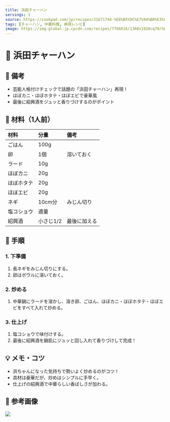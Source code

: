 ```yaml
---
title: 浜田チャーハン
servings: 1
source: https://cookpad.com/jp/recipes/21671744-%E6%B5%9C%E7%94%B0%E3%83%81%E3%83%A3%E3%83%BC%E3%83%8F%E3%83%B3%E8%8A%B8%E8%83%BD%E4%BA%BA%E6%A0%BC%E4%BB%98%E3%81%91%E5%8B%95%E7%94%BB%E3%81%82%E3%82%8A
tags: [チャーハン, 中華料理, 再現レシピ]
image: https://img-global-jp.cpcdn.com/recipes/7766016/1360x1928cq70/%E6%B5%9C%E7%94%B0%E3%83%81%E3%83%A3%E3%83%BC%E3%83%8F%E3%83%B3%E8%8A%B8%E8%83%BD%E4%BA%BA%E6%A0%BC%E4%BB%98%E3%81%91%E5%8B%95%E7%94%BB%E3%81%82%E3%82%8A-%E3%83%AC%E3%82%B7%E3%83%94-%E3%83%A1%E3%82%A4%E3%83%B3-%E5%86%99%E7%9C%9F.webp
---
```


# 🍳 浜田チャーハン

## 📝 備考
- 芸能人格付けチェックで話題の「浜田チャーハン」再現！
- ほぼカニ・ほぼホタテ・ほぼエビで豪華風
- 最後に紹興酒をジュッと香りづけするのがポイント

## 🛒 材料（1人前）
| 材料 | 分量 | 備考 |
|:---|:---|:---|
| ごはん | 100g | |
| 卵 | 1個 | 溶いておく |
| ラード | 10g | |
| ほぼカニ | 20g | |
| ほぼホタテ | 20g | |
| ほぼエビ | 20g | |
| ネギ | 10cm分 | みじん切り |
| 塩コショウ | 適量 | |
| 紹興酒 | 小さじ1/2 | 最後に加える |

## 🥣 手順

### 1. 下準備
1. 長ネギをみじん切りにする。
2. 卵はボウルに溶いておく。

### 2. 炒める
1. 中華鍋にラードを溶かし、溶き卵、ごはん、ほぼカニ・ほぼホタテ・ほぼエビをすべて入れて炒める。

### 3. 仕上げ
1. 塩コショウで味付けする。
2. 最後に紹興酒を鍋肌にジュッと回し入れて香りづけして完成！

## 💡 メモ・コツ
- 浜ちゃんになった気持ちで勢いよく炒めるのがコツ！
- 具材は豪華だが、炒めはシンプルに手早く。
- 仕上げの紹興酒で中華らしい香ばしさが加わる。

## 📸 参考画像

![](https://img-global-jp.cpcdn.com/recipes/7766016/1360x1928cq70/%E6%B5%9C%E7%94%B0%E3%83%81%E3%83%A3%E3%83%BC%E3%83%8F%E3%83%B3%E8%8A%B8%E8%83%BD%E4%BA%BA%E6%A0%BC%E4%BB%98%E3%81%91%E5%8B%95%E7%94%BB%E3%81%82%E3%82%8A-%E3%83%AC%E3%82%B7%E3%83%94-%E3%83%A1%E3%82%A4%E3%83%B3-%E5%86%99%E7%9C%9F.webp)